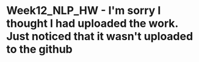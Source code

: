# Week12_NLP_HW - I'm sorry I thought I had uploaded the work. Just noticed that it wasn't uploaded to the github
